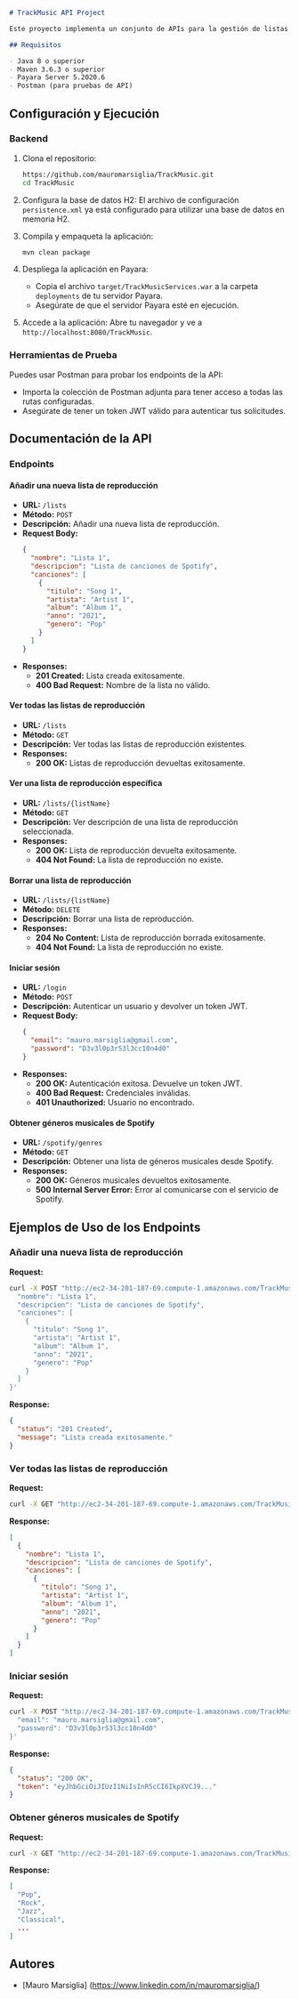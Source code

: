 ```markdown
# TrackMusic API Project

Este proyecto implementa un conjunto de APIs para la gestión de listas de reproducción y canciones utilizando tecnologías Java, JPA y un servidor Payara. Adicionalmente, se incluye una capa de persistencia con una base de datos en memoria H2 y autenticación mediante JWT.

## Requisitos

- Java 8 o superior
- Maven 3.6.3 o superior
- Payara Server 5.2020.6
- Postman (para pruebas de API)

```

## Configuración y Ejecución

### Backend

1. Clona el repositorio:
   ```sh
   https://github.com/mauromarsiglia/TrackMusic.git
   cd TrackMusic
   ```

2. Configura la base de datos H2:
   El archivo de configuración `persistence.xml` ya está configurado para utilizar una base de datos en memoria H2.

3. Compila y empaqueta la aplicación:
   ```sh
   mvn clean package
   ```

4. Despliega la aplicación en Payara:
   - Copia el archivo `target/TrackMusicServices.war` a la carpeta `deployments` de tu servidor Payara.
   - Asegúrate de que el servidor Payara esté en ejecución.

5. Accede a la aplicación:
   Abre tu navegador y ve a `http://localhost:8080/TrackMusic`.

### Herramientas de Prueba

Puedes usar Postman para probar los endpoints de la API:

- Importa la colección de Postman adjunta para tener acceso a todas las rutas configuradas.
- Asegúrate de tener un token JWT válido para autenticar tus solicitudes.

## Documentación de la API

### Endpoints

#### Añadir una nueva lista de reproducción

- **URL:** `/lists`
- **Método:** `POST`
- **Descripción:** Añadir una nueva lista de reproducción.
- **Request Body:**
  ```json
  {
    "nombre": "Lista 1",
    "descripcion": "Lista de canciones de Spotify",
    "canciones": [
      {
        "titulo": "Song 1",
        "artista": "Artist 1",
        "album": "Album 1",
        "anno": "2021",
        "genero": "Pop"
      }
    ]
  }
  ```
- **Responses:**
  - **201 Created:** Lista creada exitosamente.
  - **400 Bad Request:** Nombre de la lista no válido.

#### Ver todas las listas de reproducción

- **URL:** `/lists`
- **Método:** `GET`
- **Descripción:** Ver todas las listas de reproducción existentes.
- **Responses:**
  - **200 OK:** Listas de reproducción devueltas exitosamente.

#### Ver una lista de reproducción específica

- **URL:** `/lists/{listName}`
- **Método:** `GET`
- **Descripción:** Ver descripción de una lista de reproducción seleccionada.
- **Responses:**
  - **200 OK:** Lista de reproducción devuelta exitosamente.
  - **404 Not Found:** La lista de reproducción no existe.

#### Borrar una lista de reproducción

- **URL:** `/lists/{listName}`
- **Método:** `DELETE`
- **Descripción:** Borrar una lista de reproducción.
- **Responses:**
  - **204 No Content:** Lista de reproducción borrada exitosamente.
  - **404 Not Found:** La lista de reproducción no existe.

#### Iniciar sesión

- **URL:** `/login`
- **Método:** `POST`
- **Descripción:** Autenticar un usuario y devolver un token JWT.
- **Request Body:**
  ```json
  {
    "email": "mauro.marsiglia@gmail.com",
    "password": "D3v3l0p3rS3l3cc10n4d0"
  }
  ```
- **Responses:**
  - **200 OK:** Autenticación exitosa. Devuelve un token JWT.
  - **400 Bad Request:** Credenciales inválidas.
  - **401 Unauthorized:** Usuario no encontrado.

#### Obtener géneros musicales de Spotify

- **URL:** `/spotify/genres`
- **Método:** `GET`
- **Descripción:** Obtener una lista de géneros musicales desde Spotify.
- **Responses:**
  - **200 OK:** Géneros musicales devueltos exitosamente.
  - **500 Internal Server Error:** Error al comunicarse con el servicio de Spotify.

## Ejemplos de Uso de los Endpoints

### Añadir una nueva lista de reproducción

**Request:**

```sh
curl -X POST "http://ec2-34-201-187-69.compute-1.amazonaws.com/TrackMusic/lists" -H "Content-Type: application/json" -d '{
  "nombre": "Lista 1",
  "descripcion": "Lista de canciones de Spotify",
  "canciones": [
    {
      "titulo": "Song 1",
      "artista": "Artist 1",
      "album": "Album 1",
      "anno": "2021",
      "genero": "Pop"
    }
  ]
}'
```

**Response:**

```json
{
  "status": "201 Created",
  "message": "Lista creada exitosamente."
}
```

### Ver todas las listas de reproducción

**Request:**

```sh
curl -X GET "http://ec2-34-201-187-69.compute-1.amazonaws.com/TrackMusic/lists"
```

**Response:**

```json
[
  {
    "nombre": "Lista 1",
    "descripcion": "Lista de canciones de Spotify",
    "canciones": [
      {
        "titulo": "Song 1",
        "artista": "Artist 1",
        "album": "Album 1",
        "anno": "2021",
        "genero": "Pop"
      }
    ]
  }
]
```

### Iniciar sesión

**Request:**

```sh
curl -X POST "http://ec2-34-201-187-69.compute-1.amazonaws.com/TrackMusic/login" -H "Content-Type: application/json" -d '{
  "email": "mauro.marsiglia@gmail.com",
  "password": "D3v3l0p3rS3l3cc10n4d0"
}'
```

**Response:**

```json
{
  "status": "200 OK",
  "token": "eyJhbGciOiJIUzI1NiIsInR5cCI6IkpXVCJ9..."
}
```

### Obtener géneros musicales de Spotify

**Request:**

```sh
curl -X GET "http://ec2-34-201-187-69.compute-1.amazonaws.com/TrackMusic/spotify/genres"
```

**Response:**

```json
[
  "Pop",
  "Rock",
  "Jazz",
  "Classical",
  ...
]
```

## Autores

- [Mauro Marsiglia] (https://www.linkedin.com/in/mauromarsiglia/)

